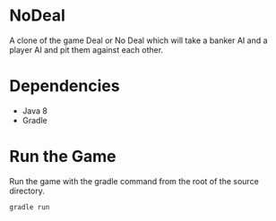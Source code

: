 NoDeal
======

A clone of the game Deal or No Deal which will take a banker AI and a player AI and pit them against each other.

Dependencies
============
- Java 8
- Gradle

Run the Game
============
Run the game with the gradle command from the root of the source directory.
```
gradle run
```
